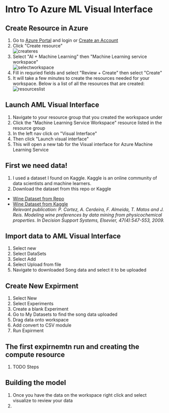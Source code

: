 # Intro To Azure ML Visual Interface


## Create Resource in Azure
1. Go to [Azure Portal](https://azure.portal.com/) and login or [Create an Account](https://azure.microsoft.com/en-us/free/)
2. Click "Create resource" </br>![createres][create-resource]
3. Select "AI + Machine Learning" then "Machine Learning service workspace" </br> ![selectworkspace][select-workspace]
4. Fill in requried fields and select "Review + Create" then select "Create"
5. It will take a few minutes to create the resources needed for your workspace. Below is a list of all the resources that are created:
</br> ![resourceslist][resourceslist]

## Launch AML Visual Interface
1. Navigate to your resource group that you created the workspace under
2. Click the "Machine Learning Service Workspace" resource listed in the resource group
3. In the left nav click on "Visual Interface"
4. Then click "Launch visual interface"
5. This will open a new tab for the Visual interface for Azure Machine Learning Service

## First we need data!
1. I used a dataset I found on Kaggle. Kaggle is an online community of data scientists and machine learners. 
2. Download the dataset from this repo or Kaggle
* [Wine Dataset from Repo](https://github.com/cassieview/IntroToAzureMLInterface/.csv)
* [Wine Dataset from Kaggle](https://www.kaggle.com/uciml/red-wine-quality-cortez-et-al-2009) 
</br> _Relevant publication: P. Cortez, A. Cerdeira, F. Almeida, T. Matos and J. Reis. Modeling wine preferences by data mining from physicochemical properties. In Decision Support Systems, Elsevier, 47(4):547-553, 2009._

## Import data to AML Visual Interface
1. Select new
2. Select DataSets
3. Select Add
4. Select Upload from file
5. Navigate to downloaded Song data and select it to be uploaded

## Create New Expirment
1. Select New
2. Select Experiments
3. Create a blank Experiment
4. Go to My Datasets to find the song data uploaded
5. Drag data onto workspace
6. Add convert to CSV module
7. Run Expirment

## The first expirnemtn run and creating the compute resource
1. TODO Steps

## Building the model
1. Once you have the data on the workspace right click and select visualize to review your data
2. 




[create-resource]: https://github.com/cassieview/IntroToAzureMLInterface/blob/master/doc-imgs/createresource.png "Create Resource"
[select-workspace]: https://github.com/cassieview/IntroToAzureMLInterface/blob/master/doc-imgs/selectworkspace.PNG "Select Workspace"
[resourceslist]: https://github.com/cassieview/IntroToAzureMLInterface/blob/master/doc-imgs/workspaceresourcelist.PNG
